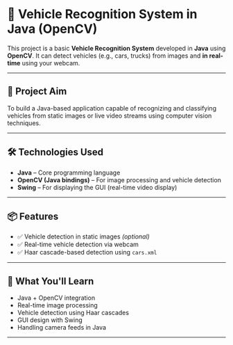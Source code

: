 # 🚗 Vehicle Recognition System in Java (OpenCV)

This project is a basic **Vehicle Recognition System** developed in **Java** using **OpenCV**. It can detect vehicles (e.g., cars, trucks) from images and **in real-time** using your webcam.

---

## 🎯 Project Aim

To build a Java-based application capable of recognizing and classifying vehicles from static images or live video streams using computer vision techniques.

---

## 🛠 Technologies Used

- **Java** – Core programming language
- **OpenCV (Java bindings)** – For image processing and vehicle detection
- **Swing** – For displaying the GUI (real-time video display)

---

## 📦 Features

- ✅ Vehicle detection in static images *(optional)*
- ✅ Real-time vehicle detection via webcam
- ✅ Haar cascade-based detection using `cars.xml`

---

## 🧠 What You'll Learn

- Java + OpenCV integration
- Real-time image processing
- Vehicle detection using Haar cascades
- GUI design with Swing
- Handling camera feeds in Java

---


